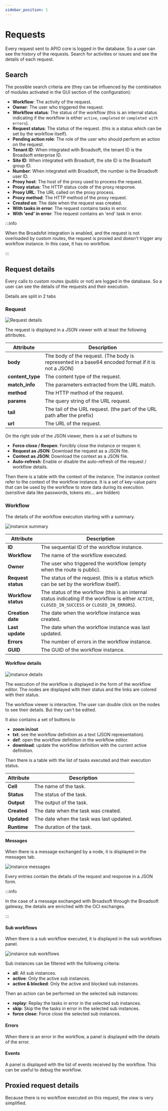 ```yaml
---
sidebar_position: 1
---
```


# Requests

Every request sent to APIO core is logged in the database. So a user can see the history of the requests. Search for activities or issues and see the details of each request.

## Search

The possible search criteria are (they can be influenced by the combination of modules activated in the GUI section of the configuration):

- **Workflow**: The activity of the request.
- **Owner**: The user who triggered the request.
- **Workflow status**: The status of the workflow (this is an internal status indicating if the workflow is either `active`, `completed` or `completed with errors`).
- **Request status**: The status of the request. (this is a status which can be set by the workflow itself).
- **Pending action role**: The role of the user who should perform an action on the request.
- **Tenant ID**: When integrated with Broadsoft, the tenant ID is the Broadsoft enterprise ID.
- **Site ID**: When integrated with Broadsoft, the site ID is the Broadsoft group ID.
- **Number**: When integrated with Broadsoft, the number is the Broadsoft user ID.
- **Proxy host**: The host of the proxy used to process the request.
- **Proxy status**: The HTTP status code of the proxy response.
- **Proxy URL**: The URL called on the proxy process.
- **Proxy method**: The HTTP method of the proxy request.
- **Created on**: The date when the request was created.
- **With tasks in error**: The request contains tasks in error.
- **With 'end' in error**: The request contains an 'end' task in error.

:::info

When the Broadsfot integration is enabled, and the request is not overloaded by custom routes, the request is proxied and doesn't trigger any workflow instance. In this case, it has no workflow.

:::

## Request details

Every calls to custom routes (public or not) are logged in the database. So a user can see the details of the requests and their execution.

Details are split in 2 tabs

### Request

![Request details](img/request_inst_details.png)

The request is displayed in a JSON viewer with at least the following attributes.

| Attribute | Description |
| --------- | ----------- |
| **body** | The body of the request. (The body is represented in a base64 encoded format if it is not a JSON) |
| **content_type** | The content type of the request. |
| **match_info** | The parameters extracted from the URL match. |
| **method** | The HTTP method of the request. |
| **params** | The query string of the URL request. |
| **tail** | The tail of the URL request. (the part of the URL path after the prefix) |
| **url** | The URL of the request. |

On the right side of the JSON viewer, there is a set of buttons to
- **Force close / Reopen**: Forcibly close the instance or reopen it.
- **Request as JSON**: Download the request as a JSON file.
- **Context as JSON**: Download the context as a JSON file.
- **Auto-refresh**: Enable or disable the auto-refresh of the request / workflow details.

Then there is a table with the context of the instance. The instance context refer to the context of the workflow instance. It is a set of key-value pairs that can be used by the workflow to store data during its execution. (sensitive data like passwords, tokens etc... are hidden)

### Workflow

The details of the workflow execution starting with a summary.

![instance summary](img/request_inst_workflow_summary.png)

| Attribute | Description |
| --------- | ----------- |
| **ID** | The sequential ID of the workflow instance. |
| **Workflow** | The name of the workflow executed. |
| **Owner** | The user who triggered the workflow (empty when the route is public). |
| **Request status** | The status of the request. (this is a status which can be set by the workflow itself). |
| **Workflow status** | The status of the workflow (this is an internal status indicating if the workflow is either `ACTIVE`, `CLOSED_IN_SUCCESS` or `CLOSED_IN_ERRORS`). |
| **Creation date** | The date when the workflow instance was created. |
| **Last update** | The date when the workflow instance was last updated. |
| **Errors** | The number of errors in the workflow instance. |
| **GUID** | The GUID of the workflow instance. |

#### Workflow details

![instance details](img/request_inst_workflow_details.png)

The execution of the workflow is displayed in the form of the workflow editor. The nodes are displayed with their status and the links are colored with their status.

The workflow viewer is interactive. The user can double click on the nodes to see their details. But they can't be edited.

It also contains a set of buttons to
- **zoom in/out**
- **txt**: see the workflow definition as a text (JSON representation).
- **def**: open the workflow definition in the workflow editor.
- **download**: update the workflow definition with the current active definition.

Then there is a table with the list of tasks executed and their execution status.

| Attribute | Description |
| --------- | ----------- |
| **Cell** | The name of the task. |
| **Status** | The status of the task. |
| **Output** | The output of the task. |
| **Created** | The date when the task was created. |
| **Updated** | The date when the task was last updated. |
| **Runtime** | The duration of the task. |

#### Messages

When there is a message exchanged by a node, it is displayed in the messages tab.

![instance messages](img/request_inst_workflow_messages.png)

Every entries contain the details of the request and response in a JSON form.

:::info

In the case of a message exchanged with Broadsoft through the Broadsoft gateway, the details are enriched with the OCI exchanges.

:::

#### Sub workflows

When there is a sub workflow executed, it is displayed in the sub workflows panel.

![instance sub workflows](img/request_inst_workflow_subinst.png)

Sub instances can be filtered with the following criteria:
- **all**: All sub instances.
- **active**: Only the active sub instances.
- **active & blocked**: Only the active and blocked sub instances.

Then an action can be performed on the selected sub instances:
- **replay**: Replay the tasks in error in the selected sub instances.
- **skip**: Skip the the tasks in error in the selected sub instances.
- **force close**: Force close the selected sub instances.

#### Errors

When there is an error in the workflow, a panel is displayed with the details of the error.

#### Events

A panel is displayed with the list of events received by the workflow. This can be useful to debug the workflow.

## Proxied request details

Because there is no workflow executed on this request, the view is very simplified.
